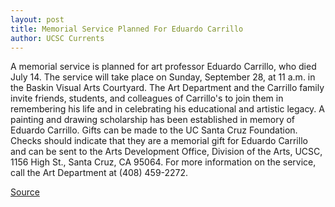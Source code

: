 ```yaml
---
layout: post
title: Memorial Service Planned For Eduardo Carrillo
author: UCSC Currents
---
```


A memorial service is planned for art professor Eduardo Carrillo, who died July 14. The service will take place on Sunday, September 28, at 11 a.m. in the Baskin Visual Arts Courtyard. The Art Department and the Carrillo family invite friends, students, and colleagues of Carrillo's to join them in remembering his life and in celebrating his educational and artistic legacy. A painting and drawing scholarship has been established in memory of Eduardo Carrillo. Gifts can be made to the UC Santa Cruz Foundation. Checks should indicate that they are a memorial gift for Eduardo Carrillo and can be sent to the Arts Development Office, Division of the Arts, UCSC, 1156 High St., Santa Cruz, CA 95064. For more information on the service, call the Art Department at (408) 459-2272.

[Source](http://www1.ucsc.edu/oncampus/currents/97-09-15/carrillo_mem.htm "Permalink to Eduardo Carrillo Memorial Service: 09-15-97")
